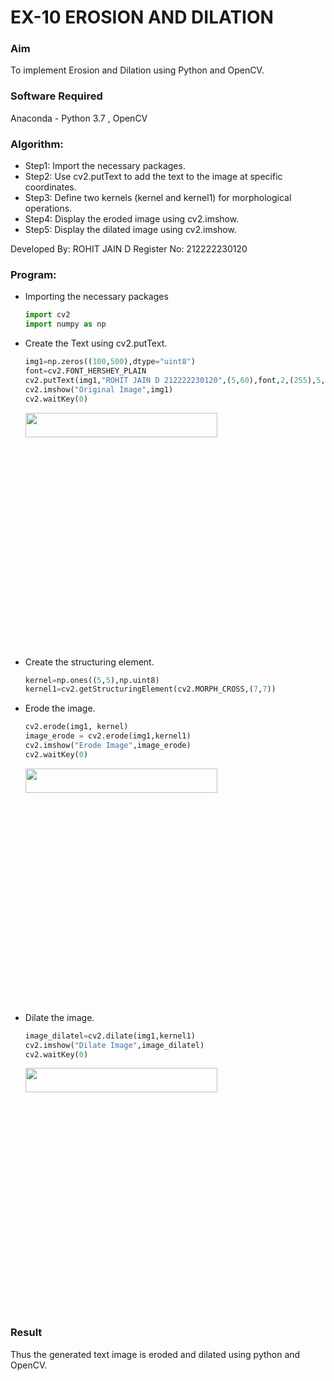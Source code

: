 # EX-10 EROSION AND DILATION
### Aim
To implement Erosion and Dilation using Python and OpenCV.
### Software Required
Anaconda - Python 3.7 , OpenCV
### Algorithm:
- Step1: Import the necessary packages.
- Step2: Use cv2.putText to add the text to the image at specific coordinates.
- Step3: Define two kernels (kernel and kernel1) for morphological operations.
- Step4: Display the eroded image using cv2.imshow.
- Step5: Display the dilated image using cv2.imshow.

Developed By: ROHIT JAIN D
Register No: 212222230120<br>
### Program:
- Importing the necessary packages
  ``` Python
  import cv2
  import numpy as np
  ```
- Create the Text using cv2.putText.
  ```Python
  img1=np.zeros((100,500),dtype="uint8")
  font=cv2.FONT_HERSHEY_PLAIN
  cv2.putText(img1,"ROHIT JAIN D 212222230120",(5,60),font,2,(255),5,cv2.LINE_AA)
  cv2.imshow("Original Image",img1)
  cv2.waitKey(0)
  ```
  <img height=10% width=80% src="https://github.com/ROHITJAIND/EX-10-EROSION-AND-DILATION/assets/118707073/4d241402-e96a-4c28-9017-30946f815cfc">
- Create the structuring element.
  ```Python
  kernel=np.ones((5,5),np.uint8)
  kernel1=cv2.getStructuringElement(cv2.MORPH_CROSS,(7,7))
  ```
- Erode the image.
  ```Python
  cv2.erode(img1, kernel)
  image_erode = cv2.erode(img1,kernel1)
  cv2.imshow("Erode Image",image_erode)
  cv2.waitKey(0)
  ```
  <img height=10% width=80% src="https://github.com/ROHITJAIND/EX-10-EROSION-AND-DILATION/assets/118707073/f062aabb-dd88-4eab-9963-0fd1746e71b0">
- Dilate the image.
  ```Python
  image_dilatel=cv2.dilate(img1,kernel1)
  cv2.imshow("Dilate Image",image_dilatel)
  cv2.waitKey(0)
  ```
  <img height=10% width=80% src="https://github.com/ROHITJAIND/EX-10-EROSION-AND-DILATION/assets/118707073/c17f47e8-7d8c-4efe-85a1-254e4cd1b186">

### Result
Thus the generated text image is eroded and dilated using python and OpenCV.
